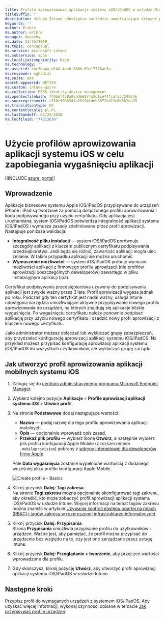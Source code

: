 ```yaml
---
title: Profile aprowizowania aplikacji systemu iOS/iPadOS w usłudze Microsoft Intune
titleSuffix: ''
description: Usługa Intune udostępnia narzędzia umożliwiające aktywne przypisywanie nowego profilu aprowizowania do urządzeń, na których znajdują się aplikacje bliskie wygaśnięcia.
keywords: ''
author: Erikre
ms.author: erikre
manager: dougeby
ms.date: 11/26/2019
ms.topic: conceptual
ms.service: microsoft-intune
ms.subservice: apps
ms.localizationpriority: high
ms.technology: ''
ms.assetid: bbc3ba4a-df48-4aeb-988b-69a177764e3a
ms.reviewer: mghadial
ms.suite: ems
search.appverid: MET150
ms.custom: intune-azure
ms.collection: M365-identity-device-management
ms.openlocfilehash: f40b6f458a95a466874a2d1ce44fcafa37249d46
ms.sourcegitcommit: c780e9988341a20f94fdeb8672bd13e0b302da93
ms.translationtype: HT
ms.contentlocale: pl-PL
ms.lasthandoff: 02/20/2020
ms.locfileid: "77513630"
---
```

# <a name="use-ios-app-provisioning-profiles-to-prevent-your-apps-from-expiring"></a>Użycie profilów aprowizowania aplikacji systemu iOS w celu zapobiegania wygaśnięciu aplikacji

[!INCLUDE [azure_portal](../includes/azure_portal.md)]

## <a name="introduction"></a>Wprowadzenie

Aplikacje biznesowe systemu Apple iOS/iPadOS przypisywane do urządzeń iPhone i iPad są tworzone za pomocą dołączonego profilu aprowizowania i kodu podpisywanego przy użyciu certyfikatu. Gdy aplikacja jest uruchamiana, system iOS/iPadOS potwierdza integralność aplikacji systemu iOS/iPadOS i wymusza zasady zdefiniowane przez profil aprowizacji. Następuje poniższa walidacja:

- **Integralność pliku instalacji** — system iOS/iPadOS porównuje szczegóły aplikacji z kluczem publicznym certyfikatu podpisywania przedsiębiorstwa. Jeśli będą się różnić, zawartość aplikacji mogła ulec zmianie. W takim przypadku aplikacji nie można uruchomić.
- **Wymuszenie możliwości** — system iOS/iPadOS próbuje wymusić możliwości aplikacji z firmowego profilu aprowizacji (nie profilów aprowizacji poszczególnych deweloperów) zawartego w pliku instalacyjnym aplikacji (ipa).


Certyfikat podpisywania przedsiębiorstwa używany do podpisywania aplikacji jest zwykle ważny przez 3 lata. Profil aprowizacji wygasa jednak po roku. Podczas gdy ten certyfikat jest nadal ważny, usługa Intune udostępnia narzędzia umożliwiające aktywne przypisywanie nowego profilu aprowizowania do urządzeń, na których znajdują się aplikacje bliskie wygaśnięcia.
Po wygaśnięciu certyfikatu należy ponownie podpisać aplikację przy użyciu nowego certyfikatu i osadzić nowy profil aprowizacji z kluczem nowego certyfikatu.

Jako administrator możesz dołączać lub wykluczać grupy zabezpieczeń, aby przydzielać konfigurację aprowizacji aplikacji systemu iOS/iPadOS. Na przykład możesz przypisać konfigurację aprowizacji aplikacji systemu iOS/iPadOS do wszystkich użytkowników, ale wykluczyć grupę zarządu.

## <a name="how-to-create-an-ios-mobile-app-provisioning-profile"></a>Jak utworzyć profil aprowizowania aplikacji mobilnych systemu iOS

1. Zaloguj się do [centrum administracyjnego programu Microsoft Endpoint Manager](https://go.microsoft.com/fwlink/?linkid=2109431).
2. Wybierz kolejno pozycje **Aplikacje** > **Profile aprowizacji aplikacji systemu iOS** > **Utwórz profil**.
3. Na stronie **Podstawowe** dodaj następujące wartości:
    - **Nazwa** — podaj nazwę dla tego profilu aprowizowania aplikacji mobilnych.
    - **Opis** — opcjonalnie wprowadź opis zasad.
    - **Przekaż plik profilu** — wybierz ikonę **Otwórz**, a następnie wybierz plik profilu konfiguracji Apple Mobile (z rozszerzeniem `.mobileprovision`) pobrany z [witryny internetowej dla deweloperów firmy Apple](https://developer.apple.com/).

   Pole **Data wygaśnięcia** zostanie wypełnione wartością z dodanego wcześniej pliku profilu konfiguracji Apple Mobile.<br>

   <img alt="Create profile - Basics" src="~/apps/media/app-provisioning-profile-ios/app-provisioning-profile-ios-01.png">

4. Kliknij przycisk **Dalej: Tagi zakresu**.<br>
   Na stronie **Tagi zakresu** można opcjonalnie skonfigurować tagi zakresu, aby określić, kto może zobaczyć profil aprowizacji aplikacji systemu iOS/iPadOS w usłudze Intune. Więcej informacji na temat tagów zakresu można znaleźć w artykule [Używanie kontroli dostępu opartej na rolach (RBAC) i tagów zakresu w rozproszonej infrastrukturze informatycznej](../fundamentals/scope-tags.md).
5. Kliknij przycisk **Dalej: Przypisania**.<br>
   Strona **Przypisania** umożliwia przypisanie profilu do użytkowników i urządzeń. Ważne jest, aby pamiętać, że profil można przypisać do urządzenia bez względu na to, czy jest ono zarządzane przez usługę Intune.
6. Kliknij przycisk **Dalej: Przeglądanie + tworzenie**, aby przejrzeć wartości wprowadzone dla profilu.
7. Gdy skończysz, kliknij pozycję **Utwórz**, aby utworzyć profil aprowizacji aplikacji systemu iOS/iPadOS w usłudze Intune. 

## <a name="next-steps"></a>Następne kroki

Przypisz profil do wymaganych urządzeń z systemem iOS/iPadOS. Aby uzyskać więcej informacji, wykonaj czynności opisane w temacie [Jak przypisywać profile urządzeń](../device-profile-assign.md).
